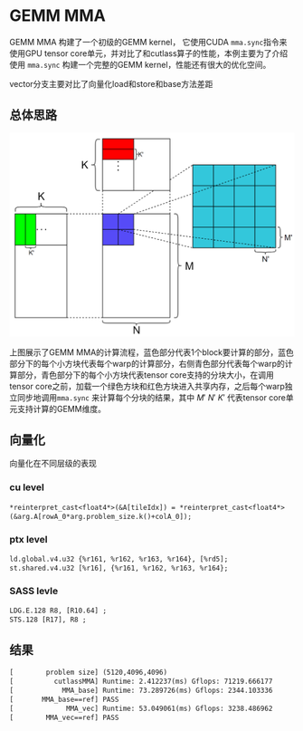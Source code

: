 # GEMM MMA

GEMM MMA 构建了一个初级的GEMM kernel， 它使用CUDA `mma.sync`指令来使用GPU tensor core单元，并对比了和cutlass算子的性能，本例主要为了介绍使用 `mma.sync` 构建一个完整的GEMM kernel，性能还有很大的优化空间。

vector分支主要对比了向量化load和store和base方法差距

## 总体思路

<img src="pic/gemm_vec.png" title="" alt="" width="600">
 

上图展示了GEMM MMA的计算流程，蓝色部分代表1个block要计算的部分，蓝色部分下的每个小方块代表每个warp的计算部分，右侧青色部分代表每个warp的计算部分，青色部分下的每个小方块代表tensor core支持的分块大小，在调用tensor core之前，加载一个绿色方块和红色方块进入共享内存，之后每个warp独立同步地调用`mma.sync` 来计算每个分块的结果，其中 $M'$ $N'$ $K'$ 代表tensor core单元支持计算的GEMM维度。


## 向量化

向量化在不同层级的表现

### cu level

```
*reinterpret_cast<float4*>(&A[tileIdx]) = *reinterpret_cast<float4*>(&arg.A[rowA_0*arg.problem_size.k()+colA_0]);
```

### ptx level

```
ld.global.v4.u32 {%r161, %r162, %r163, %r164}, [%rd5];
st.shared.v4.u32 [%r16], {%r161, %r162, %r163, %r164};
```

### SASS levle

```
LDG.E.128 R8, [R10.64] ;
STS.128 [R17], R8 ;
```

## 结果

```
[        problem size] (5120,4096,4096)
[          cutlassMMA] Runtime: 2.412237(ms) Gflops: 71219.666177
[            MMA_base] Runtime: 73.289726(ms) Gflops: 2344.103336
[       MMA_base==ref] PASS
[             MMA_vec] Runtime: 53.049061(ms) Gflops: 3238.486962
[        MMA_vec==ref] PASS
```


